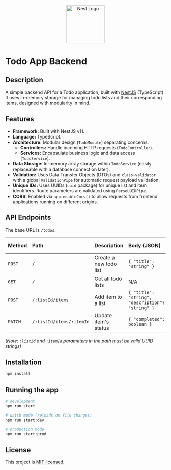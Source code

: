 <p align="center">
  <a href="http://nestjs.com/" target="blank"><img src="https://nestjs.com/img/logo-small.svg" width="120" alt="Nest Logo" /></a>
</p>

# Todo App Backend

## Description

A simple backend API for a Todo application, built with [NestJS](https://github.com/nestjs/nest) (TypeScript). It uses in-memory storage for managing todo lists and their corresponding items, designed with modularity in mind.

## Features

- **Framework:** Built with NestJS v11.
- **Language:** TypeScript.
- **Architecture:** Modular design (`TodoModule`) separating concerns.
  - **Controllers:** Handle incoming HTTP requests (`TodoController`).
  - **Services:** Encapsulate business logic and data access (`TodoService`).
- **Data Storage:** In-memory array storage within `TodoService` (easily replaceable with a database connection later).
- **Validation:** Uses Data Transfer Objects (DTOs) and `class-validator` with a global `ValidationPipe` for automatic request payload validation.
- **Unique IDs:** Uses UUIDs (`uuid` package) for unique list and item identifiers. Route parameters are validated using `ParseUUIDPipe`.
- **CORS:** Enabled via `app.enableCors()` to allow requests from frontend applications running on different origins.

## API Endpoints

The base URL is `/todos`.

| Method  | Path                     | Description            | Body (JSON)                                       | Response (JSON)           |
| :------ | :----------------------- | :--------------------- | :------------------------------------------------ | :------------------------ |
| `POST`  | `/`                      | Create a new todo list | `{ "title": "string" }`                           | Created `TodoList` object |
| `GET`   | `/`                      | Get all todo lists     | N/A                                               | `TodoList[]`              |
| `POST`  | `/:listId/items`         | Add item to a list     | `{ "title": "string", "description"?: "string" }` | Created `TodoItem` object |
| `PATCH` | `/:listId/items/:itemId` | Update item's status   | `{ "completed": boolean }`                        | Updated `TodoItem` object |

_(Note: `:listId` and `:itemId` parameters in the path must be valid UUID strings)_

## Installation

```bash
npm install
```

## Running the app

```bash
# development
npm run start

# watch mode (reloads on file changes)
npm run start:dev

# production mode
npm run start:prod
```

## License

This project is [MIT licensed](LICENSE).
